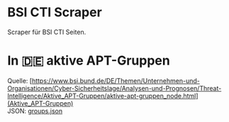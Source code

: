 # BSI CTI Scraper

Scraper für BSI CTI Seiten.

# In 🇩🇪 aktive APT-Gruppen
Quelle: [https://www.bsi.bund.de/DE/Themen/Unternehmen-und-Organisationen/Cyber-Sicherheitslage/Analysen-und-Prognosen/Threat-Intelligence/Aktive_APT-Gruppen/aktive-apt-gruppen_node.html](Aktive_APT-Gruppen)  
JSON: [groups.json](groups.json)